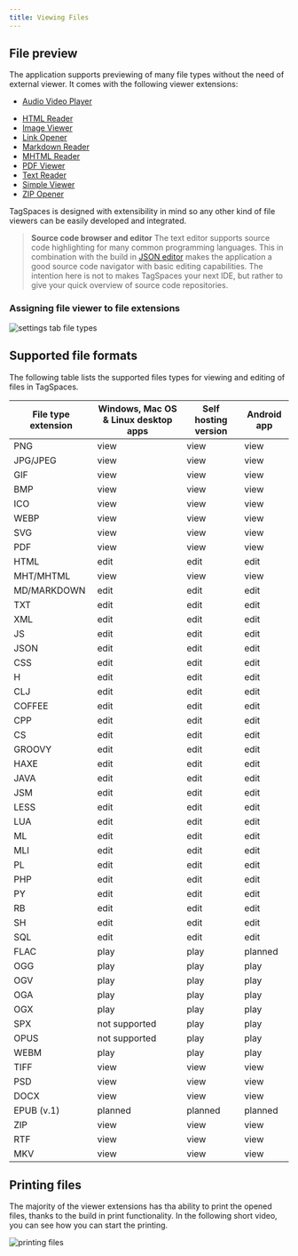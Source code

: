 ```yaml
---
title: Viewing Files
---
```


## File preview

The application supports previewing of many file types without the need of external viewer. It comes with the following viewer extensions:

- [Audio Video Player](extensions/viewerAudioVideo.md)
<!-- * [EPUB Reader](extensions/viewerEPUB.md)-->
- [HTML Reader](extensions/viewerHTML.md)
- [Image Viewer](extensions/viewerImage.md)
- [Link Opener](extensions/viewerURL.md)
- [Markdown Reader](extensions/viewerMD.md)
- [MHTML Reader](extensions/viewerMHTML.md)
- [PDF Viewer](extensions/viewerPDF.md)
- [Text Reader](extensions/viewerText.md)
- [Simple Viewer](extensions/viewerBrowser.md)
- [ZIP Opener](extensions/viewerZIP.md)

TagSpaces is designed with extensibility in mind so any other kind of file viewers can be easily developed and integrated.

> **Source code browser and editor** The text editor supports source code highlighting for many common programming languages. This in combination with the build in [JSON editor](/extensions/editorJSON.md) makes the application a good source code navigator with basic editing capabilities. The intention here is not to makes TagSpaces your next IDE, but rather to give your quick overview of source code repositories.

### Assigning file viewer to file extensions

![settings tab file types](/media/settings-tab-file-types.png)

## Supported file formats

The following table lists the supported files types for viewing and editing of files in TagSpaces.

<div className="table-responsive">
<table className="table table-striped">
  <thead>
    <th>File type extension</th>
    <th>Windows, Mac OS &amp; Linux desktop apps</th>
    <th>Self hosting version</th>
    <th>Android app</th>
  </thead>
  <tr>
    <td>PNG</td>
    <td>view</td>
    <td>view</td>
    <td>view</td>
  </tr>
  <tr>
    <td>JPG/JPEG</td>
    <td>view</td>
    <td>view</td>
    <td>view</td>
  </tr>
  <tr>
    <td>GIF</td>
    <td>view</td>
    <td>view</td>
    <td>view</td>
  </tr>
  <tr>
    <td>BMP</td>
    <td>view</td>
    <td>view</td>
    <td>view</td>
  </tr>
  <tr>
    <td>ICO</td>
    <td>view</td>
    <td>view</td>
    <td>view</td>
  </tr>
  <tr>
    <td>WEBP</td>
    <td>view</td>
    <td>view</td>
    <td>view</td>
  </tr>
  <tr>
    <td>SVG</td>
    <td>view</td>
    <td>view</td>
    <td>view</td>
  </tr>
  <tr>
    <td>PDF</td>
    <td>view</td>
    <td>view</td>
    <td>view</td>
  </tr>
  <tr>
    <td>HTML</td>
    <td>edit</td>
    <td>edit</td>
    <td>edit</td>
  </tr>
  <tr>
    <td>MHT/MHTML</td>
    <td>view</td>
    <td>view</td>
    <td>view</td>
  </tr>
  <tr>
    <td>MD/MARKDOWN</td>
    <td>edit</td>
    <td>edit</td>
    <td>edit</td>
  </tr>
  <tr>
    <td>TXT</td>
    <td>edit</td>
    <td>edit</td>
    <td>edit</td>
  </tr>
  <tr>
    <td>XML</td>
    <td>edit</td>
    <td>edit</td>
    <td>edit</td>
  </tr>
  <tr>
    <td>JS</td>
    <td>edit</td>
    <td>edit</td>
    <td>edit</td>
  </tr>
  <tr>
    <td>JSON</td>
    <td>edit</td>
    <td>edit</td>
    <td>edit</td>
  </tr>
  <tr>
    <td>CSS</td>
    <td>edit</td>
    <td>edit</td>
    <td>edit</td>
  </tr>
  <tr>
    <td>H</td>
    <td>edit</td>
    <td>edit</td>
    <td>edit</td>
  </tr>
  <tr>
    <td>CLJ</td>
    <td>edit</td>
    <td>edit</td>
    <td>edit</td>
  </tr>
  <tr>
    <td>COFFEE</td>
    <td>edit</td>
    <td>edit</td>
    <td>edit</td>
  </tr>
  <tr>
    <td>CPP</td>
    <td>edit</td>
    <td>edit</td>
    <td>edit</td>
  </tr>
  <tr>
    <td>CS</td>
    <td>edit</td>
    <td>edit</td>
    <td>edit</td>
  </tr>
  <tr>
    <td>GROOVY</td>
    <td>edit</td>
    <td>edit</td>
    <td>edit</td>
  </tr>
  <tr>
    <td>HAXE</td>
    <td>edit</td>
    <td>edit</td>
    <td>edit</td>
  </tr>
  <tr>
    <td>JAVA</td>
    <td>edit</td>
    <td>edit</td>
    <td>edit</td>
  </tr>
  <tr>
    <td>JSM</td>
    <td>edit</td>
    <td>edit</td>
    <td>edit</td>
  </tr>
  <tr>
    <td>LESS</td>
    <td>edit</td>
    <td>edit</td>
    <td>edit</td>
  </tr>
  <tr>
    <td>LUA</td>
    <td>edit</td>
    <td>edit</td>
    <td>edit</td>
  </tr>
  <tr>
    <td>ML</td>
    <td>edit</td>
    <td>edit</td>
    <td>edit</td>
  </tr>
  <tr>
    <td>MLI</td>
    <td>edit</td>
    <td>edit</td>
    <td>edit</td>
  </tr>
  <tr>
    <td>PL</td>
    <td>edit</td>
    <td>edit</td>
    <td>edit</td>
  </tr>
  <tr>
    <td>PHP</td>
    <td>edit</td>
    <td>edit</td>
    <td>edit</td>
  </tr>
  <tr>
    <td>PY</td>
    <td>edit</td>
    <td>edit</td>
    <td>edit</td>
  </tr>
  <tr>
    <td>RB</td>
    <td>edit</td>
    <td>edit</td>
    <td>edit</td>
  </tr>
  <tr>
    <td>SH</td>
    <td>edit</td>
    <td>edit</td>
    <td>edit</td>
  </tr>
  <tr>
    <td>SQL</td>
    <td>edit</td>
    <td>edit</td>
    <td>edit</td>
  </tr>
  <tr>
    <td>FLAC</td>
    <td>play</td>
    <td>play</td>
    <td>planned</td>
  </tr>
  <tr>
    <td>OGG</td>
    <td>play</td>
    <td>play</td>
    <td>play</td>
  </tr>
  <tr>
    <td>OGV</td>
    <td>play</td>
    <td>play</td>
    <td>play</td>
  </tr>
  <tr>
    <td>OGA</td>
    <td>play</td>
    <td>play</td>
    <td>play</td>
  </tr>
  <tr>
    <td>OGX</td>
    <td>play</td>
    <td>play</td>
    <td>play</td>
  </tr>
  <tr>
    <td>SPX</td>
    <td>not supported</td>
    <td>play</td>
    <td>play</td>
  </tr>
  <tr>
    <td>OPUS</td>
    <td>not supported</td>
    <td>play</td>
    <td>play</td>
  </tr>
  <tr>
    <td>WEBM</td>
    <td>play</td>
    <td>play</td>
    <td>play</td>
  </tr>
  <tr>
    <td>TIFF</td>
    <td>view</td>
    <td>view</td>
    <td>view</td>
  </tr>
  <tr>
    <td>PSD</td>
    <td>view</td>
    <td>view</td>
    <td>view</td>
  </tr>
  <tr>
    <td>DOCX</td>
    <td>view</td>
    <td>view</td>
    <td>view</td>
  </tr>
  <tr>
    <td>EPUB (v.1)</td>
    <td>planned</td>
    <td>planned</td>
    <td>planned</td>
  </tr>
  <tr>
    <td>ZIP</td>
    <td>view</td>
    <td>view</td>
    <td>view</td>
  </tr>
  <tr>
    <td>RTF</td>
    <td>view</td>
    <td>view</td>
    <td>view</td>
  </tr>
  <tr>
    <td>MKV</td>
    <td>view</td>
    <td>view</td>
    <td>view</td>
  </tr>
  </table>
  </div>

## Printing files

The majority of the viewer extensions has tha ability to print the opened files, thanks to the build in print functionality. In the following short video, you can see how you can start the printing.

![printing files](/media/printing.gif)
